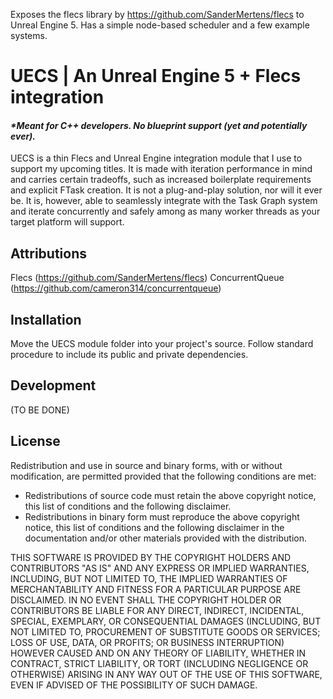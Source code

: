 Exposes the flecs library by https://github.com/SanderMertens/flecs to Unreal Engine 5. Has a simple node-based scheduler and a few example systems.
# UECS | An Unreal Engine 5 + Flecs integration
#### _*Meant for C++ developers. No blueprint support (yet and potentially ever)._

UECS is a thin Flecs and Unreal Engine integration module that I use to support my upcoming titles.
It is made with iteration performance in mind and carries certain tradeoffs, such as increased boilerplate
requirements and explicit FTask creation. It is not a plug-and-play solution, nor will it ever be.
It is, however, able to seamlessly integrate with the Task Graph system and iterate concurrently and safely
among as many worker threads as your target platform will support.

## Attributions
Flecs (https://github.com/SanderMertens/flecs)
ConcurrentQueue (https://github.com/cameron314/concurrentqueue)

## Installation
Move the UECS module folder into your project's source. Follow standard procedure to include its public
and private dependencies.

## Development
 (TO BE DONE)

## License

Redistribution and use in source and binary forms, with or without modification,
are permitted provided that the following conditions are met:

- Redistributions of source code must retain the above copyright notice, this list of
conditions and the following disclaimer.
- Redistributions in binary form must reproduce the above copyright notice, this list of
conditions and the following disclaimer in the documentation and/or other materials
provided with the distribution.

THIS SOFTWARE IS PROVIDED BY THE COPYRIGHT HOLDERS AND CONTRIBUTORS "AS IS" AND ANY
EXPRESS OR IMPLIED WARRANTIES, INCLUDING, BUT NOT LIMITED TO, THE IMPLIED WARRANTIES OF
MERCHANTABILITY AND FITNESS FOR A PARTICULAR PURPOSE ARE DISCLAIMED. IN NO EVENT SHALL
THE COPYRIGHT HOLDER OR CONTRIBUTORS BE LIABLE FOR ANY DIRECT, INDIRECT, INCIDENTAL,
SPECIAL, EXEMPLARY, OR CONSEQUENTIAL DAMAGES (INCLUDING, BUT NOT LIMITED TO, PROCUREMENT
OF SUBSTITUTE GOODS OR SERVICES; LOSS OF USE, DATA, OR PROFITS; OR BUSINESS INTERRUPTION)
HOWEVER CAUSED AND ON ANY THEORY OF LIABILITY, WHETHER IN CONTRACT, STRICT LIABILITY, OR
TORT (INCLUDING NEGLIGENCE OR OTHERWISE) ARISING IN ANY WAY OUT OF THE USE OF THIS SOFTWARE,
EVEN IF ADVISED OF THE POSSIBILITY OF SUCH DAMAGE.